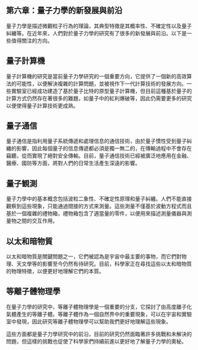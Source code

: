 ## 第六章：量子力學的新發展與前沿

量子力學是描述微觀粒子行為的理論，其典型特徵是其概率性、不確定性以及量子糾纏等。在近年來，人們對於量子力學的研究有了很多的新發展與前沿。以下是一些值得關注的方向。

## 量子計算機

量子計算機的研究是當前量子力學研究的一個重要方向，它提供了一個新的高效算法的可能性，以便解決複雜的計算問題，並被視作下一代計算技術的發展方向。一些實驗室已經成功建造了基於量子比特的原型量子計算機，但目前這種基於量子的計算方式仍然存在著很多的難題，如量子中的紅利爆破等，因此仍需要更多的研究以便使得量子計算技術更成熟。

## 量子通信

量子通信是指利用量子系統傳遞和處理信息的通信技術，由於量子慣性受到量子糾纏的影響，因此每個量子的信息傳遞都必須是獨一無二的，在傳輸過程中不會存在竊聽，從而實現了絕對安全傳輸。目前，量子通信技術已經被廣泛地應用在金融、醫療、國防等方面，將對人們的日常生活產生深遠的影響。

## 量子観測

量子力學中的基本概念包括波粒二象性、不確定性原理和量子糾纏。人們不能直接觀察到這些現象，只能通過間接的方式來測量。這些測量不僅基於波動方程式而且基於一個複雜的禮物箱，禮物箱包含了適當量的零件，以便用來描述測量儀器與測量物之間的交互作用。

## 以太和暗物質

以太和暗物質是關鍵問題之一，它們被認為是宇宙中最主要的事物，而它們對物理、天文學等的影響至今仍然有待研究。目前，科學家正在尋找這些以太和暗物質的物理特徵，以便更好地理解它們的本質。

## 等離子體物理學

在量子力學的研究中，等離子體物理學是一個重要的分支，它探討了由高度離子化氣體產生的等離子體。等離子體作為一個自然界中的重要現象，可以在宇宙和實驗室中發現，因此研究等離子體物理學可以幫助我們更好地理解這些現象。

這些方面都是量子力學研究中的前沿，目前的研究仍然面臨著許多挑戰和未解決的問題，但這樣的挑戰也促使了科學家們持續前進以更好地了解量子力學的奧秘。